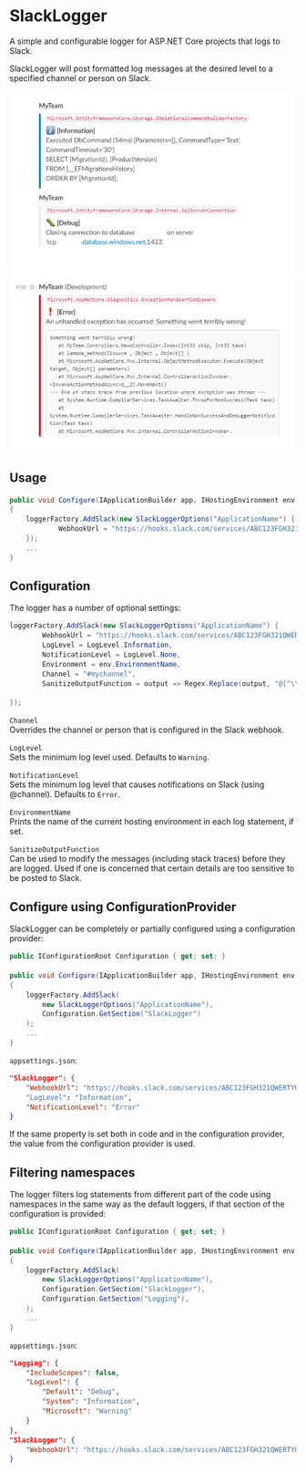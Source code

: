 # SlackLogger
A simple and configurable logger for ASP.NET Core projects that logs to Slack.

SlackLogger will post formatted log messages at the desired level to a specified channel or person on Slack.

![Example log message](/documentation/logexample.png)
![Example log message](/documentation/exceptionexample.png)

## Usage

```cs
public void Configure(IApplicationBuilder app, IHostingEnvironment env, LoggerFactory loggerFactory)
{
    loggerFactory.AddSlack(new SlackLoggerOptions("ApplicationName") {
            WebhookUrl = "https://hooks.slack.com/services/ABC123FGH321QWERTYUICAZzDJBG3sehHH7scclYdDxj"                 
    });
    ...
}
```

## Configuration

The logger has a number of optional settings:

```cs
loggerFactory.AddSlack(new SlackLoggerOptions("ApplicationName") {
        WebhookUrl = "https://hooks.slack.com/services/ABC123FGH321QWERTYUICAZzDJBG3sehHH7scclYdDxj",
        LogLevel = LogLevel.Information,
        NotificationLevel = LogLevel.None,
        Environment = env.EnvironmentName,
        Channel = "#mychannel",
        SanitizeOutputFunction = output => Regex.Replace(output, "@[^\\.@-]", "")

});
```

`Channel`  
Overrides the channel or person that is configured in the Slack webhook.

`LogLevel`  
Sets the minimum log level used. Defaults to `Warning`.

`NotificationLevel`  
Sets the minimum log level that causes notifications on Slack (using @channel). Defaults to `Error`.

`EnvironmentName`  
Prints the name of the current hosting environment in each log statement, if set.

`SanitizeOutputFunction`  
Can be used to modify the messages (including stack traces) before they are logged. Used if one is concerned that certain details are too sensitive to be posted to Slack.  
  

## Configure using ConfigurationProvider
SlackLogger can be completely or partially configured using a configuration provider:

```cs
public IConfigurationRoot Configuration { get; set; }

public void Configure(IApplicationBuilder app, IHostingEnvironment env, LoggerFactory loggerFactory)
{
    loggerFactory.AddSlack(
        new SlackLoggerOptions("ApplicationName"),
        Configuration.GetSection("SlackLogger")
    );
    ...
}
```

`appsettings.json`:
```json
"SlackLogger": {
    "WebhookUrl": "https://hooks.slack.com/services/ABC123FGH321QWERTYUICAZzDJBG3sehHH7scclYdDxj"
    "LogLevel": "Information",
    "NotificationLevel": "Error"      
}
```

If the same property is set both in code and in the configuration provider, the value from the configuration provider is used.

## Filtering namespaces
The logger filters log statements from different part of the code using namespaces in the same way as the default loggers, if that section of the configuration is provided:

```cs
public IConfigurationRoot Configuration { get; set; }

public void Configure(IApplicationBuilder app, IHostingEnvironment env, LoggerFactory loggerFactory)
{
    loggerFactory.AddSlack(
        new SlackLoggerOptions("ApplicationName"),
        Configuration.GetSection("SlackLogger"),
        Configuration.GetSection("Logging"),
    );
    ...
}
```

`appsettings.json`:
```json
"Logging": {
    "IncludeScopes": false,
    "LogLevel": {
        "Default": "Debug",
        "System": "Information",
        "Microsoft": "Warning"
    }
},
"SlackLogger": {
    "WebhookUrl": "https://hooks.slack.com/services/ABC123FGH321QWERTYUICAZzDJBG3sehHH7scclYdDxj"
}
```
